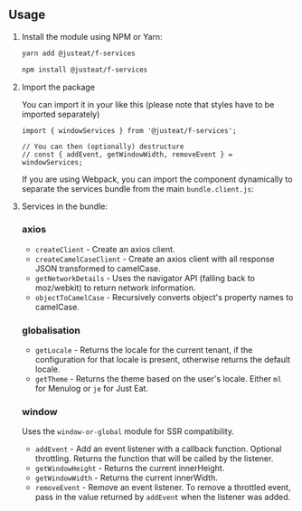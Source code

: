 ## Usage

1.  Install the module using NPM or Yarn:

    ```bash
    yarn add @justeat/f-services
    ```

    ```bash
    npm install @justeat/f-services
    ```

2.  Import the package

    You can import it in your like this (please note that styles have to be imported separately)

    ```
    import { windowServices } from '@justeat/f-services';

    // You can then (optionally) destructure
    // const { addEvent, getWindowWidth, removeEvent } = windowServices;

    ```

    If you are using Webpack, you can import the component dynamically to separate the services bundle from the main `bundle.client.js`:

3. Services in the bundle:

    ### axios
    - `createClient` - Create an axios client.
    - `createCamelCaseClient` - Create an axios client with all response JSON transformed to camelCase.
    - `getNetworkDetails` - Uses the navigator API (falling back to moz/webkit) to return network information.
    - `objectToCamelCase` - Recursively converts object's property names to camelCase.

    ### globalisation
    - `getLocale` - Returns the locale for the current tenant, if the configuration for that locale is present, otherwise returns the default locale.
    - `getTheme` - Returns the theme based on the user's locale. Either `ml` for Menulog or `je` for Just Eat.

    ### window
    Uses the `window-or-global` module for SSR compatibility.
    - `addEvent` - Add an event listener with a callback function. Optional throttling. Returns the function that will be called by the listener.
    - `getWindowHeight` - Returns the current innerHeight.
    - `getWindowWidth` - Returns the current innerWidth.
    - `removeEvent` - Remove an event listener. To remove a throttled event, pass in the value returned by `addEvent` when the listener was added.
